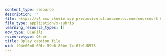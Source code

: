 ```yaml
---
content_type: resource
description: ''
file: https://ol-ocw-studio-app-production.s3.amazonaws.com/courses/6-042j-mathematics-for-computer-science-spring-2015/f94e00b0091c59b686be7cf67e2d8973_MX-mBxt6huU.vtt
file_type: application/x-subrip
learning_resource_types: []
ocw_type: OCWFile
resourcetype: Other
title: 3play caption file
uid: f94e00b0-091c-59b6-86be-7cf67e2d8973
---
```

